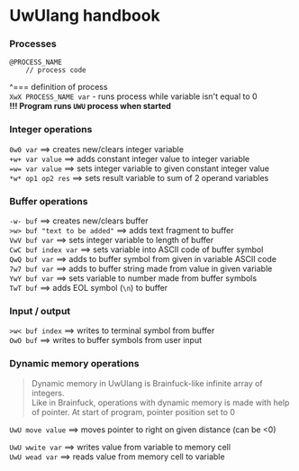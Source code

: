 # UwUlang handbook

### Processes
```
@PROCESS_NAME
	// process code
```
^=== definition of process  
`XwX PROCESS_NAME var` - runs process while variable isn't equal to 0  
**!!! Program runs `UWU` process when started**

### Integer operations
`0w0 var` ==> creates new/clears integer variable  
`+w+ var value` ==> adds constant integer value to integer variable  
`=w= var value` ==> sets integer variable to given constant integer value  
`*w* op1 op2 res` ==> sets result variable to sum of 2 operand variables  

### Buffer operations
`-w- buf` ==> creates new/clears buffer  
`>w> buf "text to be added"` ==> adds text fragment to buffer  
`VwV buf var` ==> sets integer variable to length of buffer  
`CwC buf index var` ==> sets variable into ASCII code of buffer symbol  
`QwQ buf var` ==> adds to buffer symbol from given in variable ASCII code  
`7w7 buf var` ==> adds to buffer string made from value in given variable  
`YwY buf var` ==> sets variable to number made from buffer symbols  
`TwT buf` ==> adds EOL symbol (`\n`) to buffer

### Input / output
`>w< buf index` ==> writes to terminal symbol from buffer    
`OwO buf` ==> writes to buffer symbols from user input  


### Dynamic memory operations

> Dynamic memory in UwUlang is Brainfuck-like infinite array of integers.  
Like in Brainfuck, operations with dynamic memory is made with help of pointer. At start of program, pointer position set to 0

`UwU move value` ==> moves pointer to right on given distance (can be <0)   

`UwU wwite var` ==> writes value from variable to memory cell  
`UwU wead var` ==> reads value from memory cell to variable  



